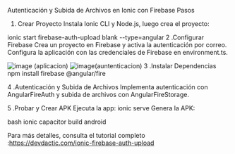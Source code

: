 

Autenticación y Subida de Archivos en Ionic con Firebase
Pasos
1. Crear Proyecto
Instala Ionic CLI y Node.js, luego crea el proyecto:

ionic start firebase-auth-upload blank --type=angular
2 .Configurar Firebase
Crea un proyecto en Firebase y activa la autenticación por correo. Configura la aplicación con las credenciales de Firebase en environment.ts.

![image](https://github.com/user-attachments/assets/fefe4f5b-b0a3-473e-b5b0-9f466221889e) (aplicacion)
![image](https://github.com/user-attachments/assets/ac2632a4-12fb-4ebc-a668-c1d097a593d5)(auntenticacion)
3 .Instalar Dependencias
npm install firebase @angular/fire

4 .Autenticación y Subida de Archivos
Implementa autenticación con AngularFireAuth y subida de archivos con AngularFireStorage.

5 .Probar y Crear APK
Ejecuta la app:
ionic serve
Genera la APK:

bash 
ionic capacitor build android

Para más detalles, consulta el tutorial completo :https://devdactic.com/ionic-firebase-auth-upload
